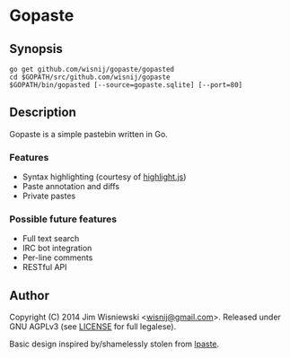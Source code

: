 # Gopaste

## Synopsis

    go get github.com/wisnij/gopaste/gopasted
    cd $GOPATH/src/github.com/wisnij/gopaste
    $GOPATH/bin/gopasted [--source=gopaste.sqlite] [--port=80]

## Description

Gopaste is a simple pastebin written in Go.

### Features

- Syntax highlighting (courtesy of [highlight.js](http://highlightjs.org/))
- Paste annotation and diffs
- Private pastes

### Possible future features

- Full text search
- IRC bot integration
- Per-line comments
- RESTful API

## Author

Copyright (C) 2014 Jim Wisniewski <<wisnij@gmail.com>>.  Released under GNU
AGPLv3 (see [LICENSE](LICENSE) for full legalese).

Basic design inspired by/shamelessly stolen from
[lpaste](http://github.com/chrisdone/lpaste).
